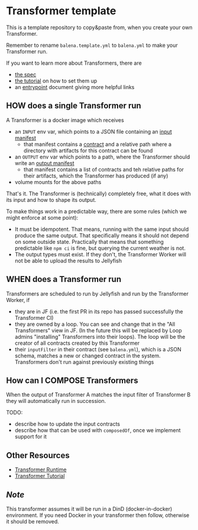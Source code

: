 # Transformer template

This is a template repository to copy&paste from, when you create your own Transformer.

Remember to rename `balena.template.yml` to `balena.yml` to make your Transformer run.

If you want to learn more about Transformers, there are
* [the spec](https://docs.google.com/document/d/1zd3pX9Q_4kXGEnnATNdUmBBRS9R_BZB6JZoKguwX8Vk)
* [the tutorial](https://docs.google.com/document/d/1iPsyXBjnvzG25hNHztIFsUcLDM1gSAIhNTHJDY8pZJ0) on how to set them up
* an [entrypoint](https://docs.google.com/document/d/12PCjfMGLq2gkpvGbzNGfVzMM5jRRul-c2vwedPDooWc) document giving more helpful links

## HOW does a single Transformer run

A Transformer is a docker image which receives
* an `INPUT` env var, which points to a JSON file containing an [input manifest](https://github.com/product-os/transformer-runtime/blob/master/lib/types/index.ts#L61)
  * that manifest contains a [contract](https://github.com/balena-io/balena-io/blob/contracts-spec/specs/contracts.md) and a relative path where a directory with artifacts for this contract can be found
* an `OUTPUT` env var which points to a path, where the Transformer should write an [output manifest](https://github.com/product-os/transformer-runtime/blob/master/lib/types/index.ts#L71)
  * that manifest contains a list of contracts and teh relative paths for their artifacts, which the Transformer has produced (if any)
* volume mounts for the above paths

That's it. The Transformer is (technically) completely free, what it does with its input and how to shape its output.

To make things work in a predictable way, there are some rules (which we might enforce at some point):
* It must be idempotent. That means, running with the same input should produce the same output. That specifically means it should not depend on some outside state. Practically that means that something predictable like `npm ci` is fine, but querying the current weather is not.
* The output types must exist. If they don't, the Transformer Worker will not be able to upload the results to Jellyfish

## WHEN does a Transformer run

Transformers are scheduled to run by Jellyfish and run by the Transformer Worker, if
* they are in JF (i.e. the first PR in its repo has passed successfully the Transformer CI)
* they are owned by a loop. You can see and change that in the "All Transformers" view in JF. (In the future this will be replaced by Loop admins "installing" Transformers into their loops). The loop will be the creator of all contracts created by this Transformer
* their `inputFilter` in their contract (see `balena.yml`), which is a JSON schema, matches a new or changed contract in the system. Transformers don't run against previously existing things

## How can I COMPOSE Transformers

When the output of Transformer A matches the input filter of Transformer B they will automatically run in succession.

TODO:
* describe how to update the input contracts
* describe how that can be used with `composedOf`, once we implement support for it

## Other Resources

- [Transformer Runtime](https://github.com/product-os/transformer-runtime)
- [Transformer Tutorial](https://docs.google.com/document/d/1iPsyXBjnvzG25hNHztIFsUcLDM1gSAIhNTHJDY8pZJ0/)

## _Note_

This transformer assumes it will be run in a DinD (docker-in-docker) environment. If you need Docker in your transformer then follow, otherwise it should be removed.
